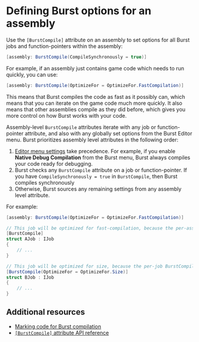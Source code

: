 # Defining Burst options for an assembly

Use the `[BurstCompile]` attribute on an assembly to set options for all Burst jobs and function-pointers within the assembly:

```c#
[assembly: BurstCompile(CompileSynchronously = true)]
```

For example, if an assembly just contains game code which needs to run quickly, you can use:

```c#
[assembly: BurstCompile(OptimizeFor = OptimizeFor.FastCompilation)]
```

This means that Burst compiles the code as fast as it possibly can, which means that you can iterate on the game code much more quickly. It also means that other assemblies compile as they did before, which gives you more control on how Burst works with your code.

Assembly-level `BurstCompile` attributes iterate with any job or function-pointer attribute, and also with any globally set options from the Burst Editor menu. Burst prioritizes assembly level attributes in the following order:

1. [Editor menu settings](editor-burst-menu.md) take precedence. For example, if you enable **Native Debug Compilation** from the Burst menu, Burst always compiles your code ready for debugging. 
1. Burst checks any `BurstCompile` attribute on a job or function-pointer. If you have `CompileSynchronously = true` in `BurstCompile`, then Burst compiles synchronously
1. Otherwise, Burst sources any remaining settings from any assembly level attribute.

For example:

```c#
[assembly: BurstCompile(OptimizeFor = OptimizeFor.FastCompilation)]

// This job will be optimized for fast-compilation, because the per-assembly BurstCompile asked for it
[BurstCompile]
struct AJob : IJob
{
    // ...
}

// This job will be optimized for size, because the per-job BurstCompile asked for it
[BurstCompile(OptimizeFor = OptimizeFor.Size)]
struct BJob : IJob
{
    // ...
}
```

## Additional resources

* [Marking code for Burst compilation](compilation-burstcompile.md)
* [`[BurstCompile]` attribute API reference](xref:Unity.Burst.BurstCompileAttribute)